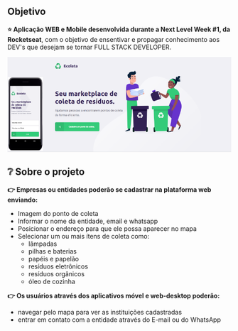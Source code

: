 ## Objetivo
**:star: Aplicação WEB e Mobile desenvolvida durante a Next Level Week #1, da Rocketseat**, com o objetivo de ensentivar e propagar conhecimento aos DEV's que desejam se tornar FULL STACK DEVELOPER.

![](https://github.com/TiagoCiceri/nlw-01/blob/master/apresentacao800x600.png)

## :grey_question: Sobre o projeto
**:point_right: Empresas ou entidades poderão se cadastrar na plataforma web enviando:**
  * Imagem do ponto de coleta
  * Informar o nome da entidade, email e whatsapp
  * Posicionar o endereço para que ele possa aparecer no mapa
  * Selecionar um ou mais ítens de coleta como: 
    - lâmpadas
    - pilhas e baterias
    - papéis e papelão
    - resíduos eletrônicos
    - resíduos orgânicos
    - óleo de cozinha

**:point_right: Os usuários através dos aplicativos móvel e web-desktop poderão:**
  * navegar pelo mapa para ver as instituições cadastradas
  * entrar em contato com a entidade através do E-mail ou do WhatsApp
  
